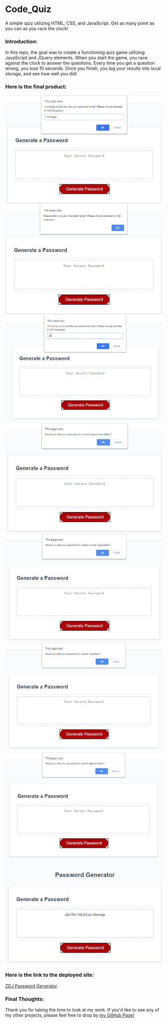 # Code_Quiz
A simple quiz utilizing HTML, CSS, and JavaScript. Get as many point as you can as you race the clock!


### Introduction:
In this repo, the goal was to create a functioning quiz game utilizing JavaScript and JQuery elements. When you start the game, you race against the clock to answer the questions. Every time you get a question wrong, you lose 10 seconds. Once you finish, you log your results into local storage, and see how well you did!

### Here is the final product:
![ZDJeffers Password Not Integer](https://github.com/zdjeffers/Password_Generator/blob/main/Password_Generator/Assets/PW%20not%20integer.png)
![ZDJeffers Password Not Integer Alert](https://github.com/zdjeffers/Password_Generator/blob/main/Password_Generator/Assets/PW%20not%20integer%20alert.png)
![ZDJeffers Password Integer](https://github.com/zdjeffers/Password_Generator/blob/main/Password_Generator/Assets/PW%20Integer.png)
![ZDJeffers Password Upper Case](https://github.com/zdjeffers/Password_Generator/blob/main/Password_Generator/Assets/PW%20Upper%20Case.png)
![ZDJeffers Password Lower Case](https://github.com/zdjeffers/Password_Generator/blob/main/Password_Generator/Assets/PW%20lower%20case.png)
![ZDJeffers Password Number](https://github.com/zdjeffers/Password_Generator/blob/main/Password_Generator/Assets/PW%20numbers.png)
![ZDJeffers Password Special](https://github.com/zdjeffers/Password_Generator/blob/main/Password_Generator/Assets/PW%20Special.png)
![ZDJeffers Password Final](https://github.com/zdjeffers/Password_Generator/blob/main/Password_Generator/Assets/PW%20Final.png)


### Here is the link to the deployed site:
[ZDJ Password Generator](https://zdjeffers.github.io/Code_Quiz/index.html)

### Final Thoughts:
Thank you for taking the time to look at my work. If you'd like to see any of my other projects, please feel free to drop by [my GitHub Page!](https://github.com/zdjeffers)